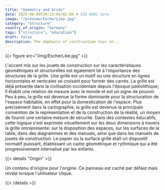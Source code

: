 ```yaml
---
title: "Geometry and Grids"
date: 2025-06-09T20:13:01+02:00 # ISO 8601 date
image: "/preview/EscherLike.jpg"
category: "Structure"
country_of_origin: "Germany"
tags: ["structure", "education"]
draft: false
description: The emphasis of construction toys on...
---
```




{{< figure src="/img/EscherLike.jpg" >}}

L'accent mis sur les jouets de construction sur les caractéristiques géométriques et structurelles est également lié à l'importance des structures de la grille. Une grille est un motif ou une structure en lignes horizontales et verticales se croisant pour former des carrés. La grille est déjà présente dans la civilisation occidentale depuis l'époque paléolithique; Il établit une relation de mesure avec le monde et est un signe de pouvoir. Peu à peu, la grille est devenue la forme dominante pour la structuration de l'espace habitable, en effet pour la domestication de l'espace. Plus précisément dans la cartographie, la grille est devenue la principale convention de la représentation et de la construction de la réalité, un moyen de fournir une certaine mesure de sécurité. Dans des contextes éducatifs, cette logique s'est exprimée visuellement sur les deux dimensions à travers la grille omniprésente: sur la disposition des espaces, sur les surfaces de la table, dans des diagrammes et des manuels, ainsi que dans les manuels de jouets de construction. Le papier ou la surface grillé était un dispositif normatif puissant, établissant un cadre géométrique et rythmique qui a été progressivement internalisé par les enfants.

{{< details "Origin" >}}

Un contenu d'origine pour l'origine. Ce panneau est caché par défaut mais révélé lorsque l'utilisateur clique.

{{< /details >}}

